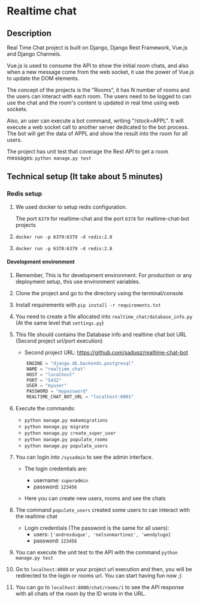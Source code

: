 # Realtime chat


## Description
Real Time Chat project is built on Django, Django Rest Framework, Vue.js and Django Channels.

Vue.js is used to consume the API to show the initial room chats, and also when a new message
come from the web socket, it use the power of Vue.js to update the DOM elements. 

The concept of the projects is the "Rooms", it has N number of rooms and the users can
interact with each room. The users need to be logged to can use the chat and the room's 
content is updated in real time using web sockets.

Also, an user can execute a bot command, writing "/stock=APPL". It will execute a web socket
call to another server dedicated to the bot process. The bot will get the data of 
APPL and show the result into the room for all users.

The project has unit test that coverage the Rest API to get a room messages: 
`python manage.py test`


## Technical setup (It take about 5 minutes)


### Redis setup

1. We used docker to setup redis configuration.

    The port `6379` for realtime-chat and the port `6378` for 
    realtime-chat-bot projects

1. `docker run -p 6379:6379 -d redis:2.8`

1. `docker run -p 6378:6379 -d redis:2.8`

#### Development environment

1. Remember, This is for development environment. For production or any deployment setup,
this use environment variables.

1. Clone the project and go to the directory using the terminal/console

1. Install requirements with `pip install -r requirements.txt`

1. You need to create a file allocated into `realtime_chat/database_info.py` 
(At the same level that `settings.py`)

1. This file should contains the Database info and realtime chat bot URL (Second project
url/port execution)

    - Second project URL: https://github.com/saduqz/realtime-chat-bot
    
    ```python
        ENGINE = "django.db.backends.postgresql"
        NAME = "realtime_chat"
        HOST = "localhost"
        PORT = "5432"
        USER = "myuser"
        PASSWORD = "mypassword"
        REALTIME_CHAT_BOT_URL = "localhost:8001"
    ```    

1. Execute the commands:
     - `python manage.py makemigrations`
     - `python manage.py migrate`
     - `python manage.py create_super_user`
     - `python manage.py populate_rooms`
     - `python manage.py populate_users`
     
1. You can login into `/sysadmin` to see the admin interface.

    - The login credentials are:
        - username: `superadmin`
        - password: `123456`
        
    - Here you can create new users, rooms and see the chats
        
1. The command `populate_users` created some users to can interact with the realtime chat

    - Login credentials (The password is the same for all users):
        - users: `['andresduque', 'nelsonmartinez', 'wendylugo]`
        - password: `123456`
        
1. You can execute the unit test to the API with the command `python manage.py test`        
        
1. Go to `localhost:8000` or your project url execution and then, you will be redirected
to the login or rooms url. You can start having fun now ;)

1. You can go to `localhost:8000/chat/rooms/1` to see the API response 
with all chats of the room by the ID wrote in the URL.